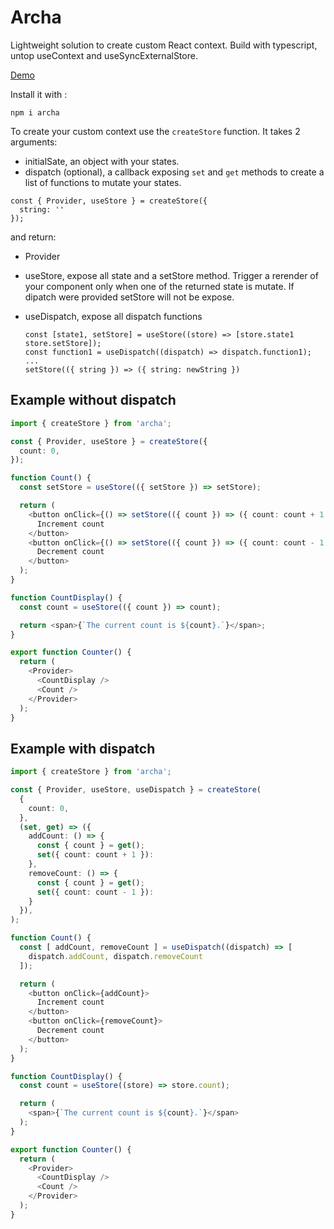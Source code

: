 # Archa

Lightweight solution to create custom React context. Build with typescript,
untop useContext and useSyncExternalStore.

[Demo](https://codesandbox.io/s/archa-demo-g56y7z?file=/src/App.tsx)

Install it with :

```
npm i archa
```

To create your custom context use the `createStore` function. It takes 2
arguments:

- initialSate, an object with your states.
- dispatch (optional), a callback exposing `set` and `get` methods to create a
  list of functions to mutate your states.

```
const { Provider, useStore } = createStore({
  string: ''
});
```

and return:

- Provider
- useStore, expose all state and a setStore method. Trigger a rerender of your
  component only when one of the returned state is mutate. If dipatch were
  provided setStore will not be expose.
- useDispatch, expose all dispatch functions

  ```
  const [state1, setStore] = useStore((store) => [store.state1 store.setStore]);
  const function1 = useDispatch((dispatch) => dispatch.function1);
  ...
  setStore(({ string }) => ({ string: newString })

  ```

## Example without dispatch

```ts
import { createStore } from 'archa';

const { Provider, useStore } = createStore({
  count: 0,
});

function Count() {
  const setStore = useStore(({ setStore }) => setStore);

  return (
    <button onClick={() => setStore(({ count }) => ({ count: count + 1 }))}>
      Increment count
    </button>
    <button onClick={() => setStore(({ count }) => ({ count: count - 1 }))}>
      Decrement count
    </button>
  );
}

function CountDisplay() {
  const count = useStore(({ count }) => count);

  return <span>{`The current count is ${count}.`}</span>;
}

export function Counter() {
  return (
    <Provider>
      <CountDisplay />
      <Count />
    </Provider>
  );
}
```

## Example with dispatch

```ts
import { createStore } from 'archa';

const { Provider, useStore, useDispatch } = createStore(
  {
    count: 0,
  },
  (set, get) => ({
    addCount: () => {
      const { count } = get();
      set({ count: count + 1 }):
    },
    removeCount: () => {
      const { count } = get();
      set({ count: count - 1 }):
    }
  }),
);

function Count() {
  const [ addCount, removeCount ] = useDispatch((dispatch) => [
    dispatch.addCount, dispatch.removeCount
  ]);

  return (
    <button onClick={addCount}>
      Increment count
    </button>
    <button onClick={removeCount}>
      Decrement count
    </button>
  );
}

function CountDisplay() {
  const count = useStore((store) => store.count);

  return (
    <span>{`The current count is ${count}.`}</span>
  );
}

export function Counter() {
  return (
    <Provider>
      <CountDisplay />
      <Count />
    </Provider>
  );
}
```
